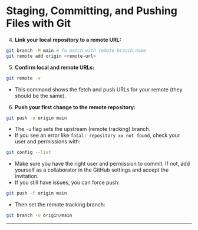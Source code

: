 # Staging, Committing, and Pushing Files with Git

4. **Link your local repository to a remote URL:**

```sh
git branch -M main # To match with remote branch name
git remote add origin <remote-url>
```

5. **Confirm local and remote URLs:**

```sh
git remote -v
```
- This command shows the fetch and push URLs for your remote (they should be the same).

6. **Push your first change to the remote repository:**

```sh
git push -u origin main
```
- The `-u` flag sets the upstream (remote tracking) branch.
- If you see an error like `fatal: repository xx not found`, check your user and permissions with:

```sh
git config --list
```
- Make sure you have the right user and permission to commit. If not, add yourself as a collaborator in the GitHub settings and accept the invitation.
- If you still have issues, you can force push:

```sh
git push -f origin main
```
- Then set the remote tracking branch:

```sh
git branch -u origin/main
```

---
